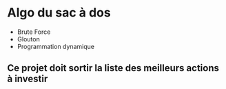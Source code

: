 # Algo du sac à dos 
- Brute Force
- Glouton
- Programmation dynamique

## Ce projet doit sortir la liste des meilleurs actions à investir
